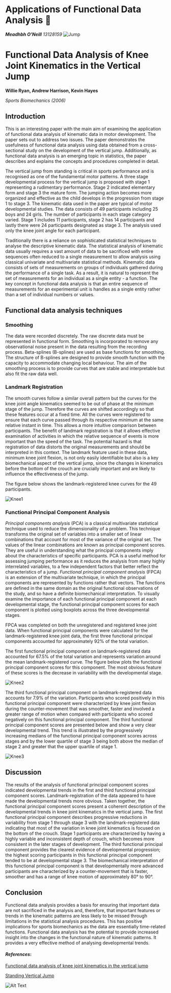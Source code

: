 __Applications of Functional Data Analysis__ :running:
===========================
***Meadhbh O'Neill**    13128159*
![Jump](https://github.com/oneill-m/MA4128/blob/master/ProjectFolder/jump.PNG)

# Functional Data Analysis of Knee Joint Kinematics in the Vertical Jump
**Willie Ryan, Andrew Harrison, Kevin Hayes**

*Sports Biomechanics (2006)*

## Introduction

This is an interesting paper with the main aim of examining the application of functional data analysis of kinematic data in motor development. The paper sets out to address two issues. The paper demonstrates the usefulness of functional data analysis using data obtained from a cross-sectional study on the development of the vertical jump. Additionally, as functional data analysis is an emerging topic in statistics, the paper describes and explains the concepts and procedures completed in detail.

The vertical jump from standing is critical in sports performance and is recognised as one of the fundamental motor patterns. A three stage developmental process for the vertical jump is proposed with stage 1 representing a rudimentary performance. Stage 2 indicated elementary form and stage 3 the mature form. The jumping action becomes more organized and effective as the child develops in the progression from stage 1 to stage 3. The kinematic data used in the paper are typical of motor developmental studies. The data consists of 49 participants including 25 boys and 24 girls. The number of participants in each stage category varied. Stage 1 includes 11 participants, stage 2 has 14 participants and lastly there were 24 participants designated as stage 3. The analysis used only the knee joint angle for each participant.

Traditionally there is a reliance on sophisticated statistical techniques to analyse the descriptive kinematic data. The statistical analysis of kinematic data usually requires a vast amount of data to be sacrificed with entire sequences often reduced to a single measurement to allow analysis using classical univariate and multivariate statistical methods. Kinematic data consists of sets of measurements on groups of individuals gathered during the performance of a single task. As a result, it is natural to represent the set of measurements for an individual as a single entity - a function. The key concept in functional data analysis is that an entire sequence of measurements for an experimental unit is handles as a single entity rather than a set of individual numbers or values.

## Functional data analysis techniques

### Smoothing

The data were recorded discretely. The raw discrete data must be represented in functional form. Smoothing is incorporated to remove any observational noise present in the data resulting from the recording process. Beta-splines (B-splines) are used as base functions for smoothing. The structure of B-splines are designed to provide smooth function with the capacity to accommodate changing local behaviour. The aim of the smoothing process is to provide curves that are stable and interpretable but also fit the raw data well.

### Landmark Registration

The smooth curves follow a similar overall pattern but the curves for the knee joint angle kinematics seemed to be out of phase at the minimum stage of the jump. Therefore the curves are shifted accordingly so that these features occur at a fixed time. All the curves were registered to ensure that each curve passed through its respective minimum at the same relative instant in time. This allows a more intuitive comparison between participants. The benefit of landmark registration is that it allows effective examination of activities in which the relative sequence of events is more important than the speed of the task. The potential hazard is that registration of
data distorts the original measurements and should be interpreted in this context. The landmark feature used in these data, minimum knee joint flexion, is not only easily identifiable but also is a key biomechanical aspect of the vertical jump, since the changes in kinematics before the bottom of the crouch are crucially important and are likely to influence the effectiveness of the jump.

The figure below shows the landmark-registered knee curves for the 49 participants.

![Knee1](https://github.com/oneill-m/MA4128/blob/master/ProjectFolder/knee1.PNG)


### Functional Principal Component Analysis
*Principal components analysis* (PCA) is a classical multivariate statistical technique used to reduce the dimensionality of a problem. This technique transforms the original set of variables into a smaller set of linear combinations that account for most of the variance of the original set. The values of the linear combinations are known as principal component scores. They are useful in understanding what the principal components imply about the characteristics of specific participants. PCA is a useful method for assessing jumping performance as it reduces the analysis from many highly interrelated variables, to a few independent factors that better reflect the characteristics of a jump. *Functional principal component analysis* (FPCA) is an extension of the multivariate technique, in which the principal components are represented by functions rather that vectors. The functions are defined in the same domain as the original functional observations of the study, and so have a definite biomechanical interpretation. To visually examine the importance of each functional principal component at each developmental stage, the functional principal component scores for each component is plotted using boxplots across the three developmental stages.

FPCA was completed on both the unregistered and registered knee joint data. When functional principal components were calculated for the landmark-registered knee joint data, the first three functional principal components accounted for approximately 92% of the total variation.

The first functional principal component on landmark-registered data accounted for 67.5% of the total variation and represents variation around the mean landmark-registered curve. The figure below plots the functional principal component scores for this component. The most obvious feature of these scores is the decrease in variability with the developmental stage.

![Knee2](https://github.com/oneill-m/MA4128/blob/master/ProjectFolder/knee2.png)

The third functional principal component on landmark-registered data accounts for 7.9% of the variation. Participants who scored positively in this functional principal component were characterized by knee joint flexion during the counter-movement that was smoother, faster and involved a greater range of motion when compared with participants who scored negatively on this functional principal component. The third functional principal component scores are presented below and show a very clear developmental trend. This trend is illustrated by the progressively increasing medians of the functional principal component scores across stages and by the lower quartile of stage 3 being both above the median of stage 2 and greater that the upper quartile of stage 1.

![Knee3](https://github.com/oneill-m/MA4128/blob/master/ProjectFolder/knee3.png)

## Discussion

The results of the analysis of functional principal component scores indicated developmental trends in the first and third functional principal component scores. Landmark-registration of the data appeared to have made the developmental trends more obvious. Taken together, the functional principal component scores present a coherent description of the developmental trends in knee joint kinematics in the vertical jump. The first functional principal component describes progressive reductions in variability from stage 1 through stage 3 with the landmark-registered data indicating that most of the variation in knee joint kinematics is focused on the bottom of the crouch. Stage 1 participants are characterized by having a highly variable and inconsistent depth of crouch, which
becomes more consistent in the later stages of development. The third functional principal component provides the clearest evidence of developmental progression; the highest scoring participants in this functional principal component tended to be at developmental stage 3. The biomechanical interpretation of this functional principal component is that developmentally more advanced participants are characterized by a counter-movement that is faster, smoother and has a range of knee motion of approximately 80° to 90°.

## Conclusion
Functional data analysis provides a basis for ensuring that important data are not sacrificed in the analysis and, therefore, that important features or trends in the kinematic patterns are less likely to be missed through limitations in the statistical analysis procedures. This has positive implications for sports biomechanics as the data are essentially time-related functions. Functional data analysis has the potential to provide increased insight into the changes in the functional nature of kinematic patterns. It provides a very effective method of analysing developmental trends.




#### *_References_*:
[Functional data analysis of knee joint kinematics in the vertical jump](https://www.researchgate.net/profile/Andrew_Harrison6/publication/7255844_Functional_data_analysis_of_knee_joint_kinematics_in_the_vertical_jump/links/54abb6b20cf2bce6aa1d9bc1/Functional-data-analysis-of-knee-joint-kinematics-in-the-vertical-jump.pdf)

[Standing Vertical Jump](http://people.brunel.ac.uk/~spstnpl/BiomechanicsAthletics/VerticalJumping.htm)

![Alt Text](https://github.com/oneill-m/MA4128/blob/master/ProjectFolder/jump.gif)
